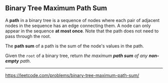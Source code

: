 ## Binary Tree Maximum Path Sum

A **path** in a binary tree is a sequence of nodes where each pair of adjacent nodes in the sequence has an edge connecting them. A node can only appear in the sequence **at most once**. Note that the path does not need to pass through the root.

The **path sum** of a path is the sum of the node's values in the path.

Given the `root` of a binary tree, return *the maximum **path sum** of any **non-empty** path*.

--------------
https://leetcode.com/problems/binary-tree-maximum-path-sum/
